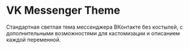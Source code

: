# VK Messenger Theme 
Стандартная светлая тема мессенджера ВКонтакте без костылей, с дополнительными возможностями для кастомизации и описанием каждой переменной. 
